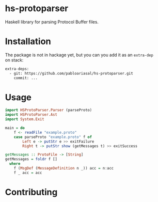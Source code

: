 # hs-protoparser

Haskell library for parsing Protocol Buffer files.

# Installation

The package is not in hackage yet, but you can you add it as an `extra-dep` on stack:

```sh
extra-deps:
  - git: https://github.com/pabloariasal/hs-protoparser.git
    commit: ...
```

# Usage

```haskell
import HSProtoParser.Parser (parseProto)
import HSProtoParser.Ast
import System.Exit

main = do
    f <- readFile "example.proto"
    case parseProto "example.proto" f of
        Left e -> putStr e >> exitFailure
        Right t -> putStr show (getMessages t) >> exitSuccess

getMessages :: ProtoFile -> [String]
getMessages = foldr f []
  where
    f (MsgDef (MessageDefinition n _)) acc = n:acc
    f _ acc = acc
```

# Contributing
